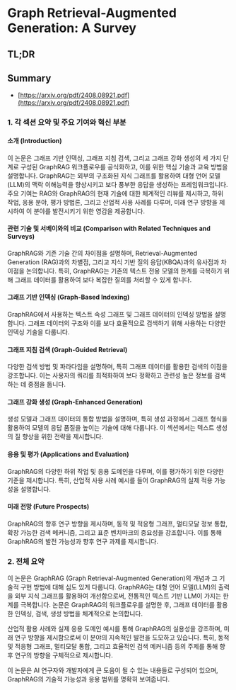 # Graph Retrieval-Augmented Generation: A Survey
## TL;DR
## Summary
- [https://arxiv.org/pdf/2408.08921.pdf](https://arxiv.org/pdf/2408.08921.pdf)

### 1. 각 섹션 요약 및 주요 기여와 혁신 부분

#### 소개 (Introduction)
이 논문은 그래프 기반 인덱싱, 그래프 지침 검색, 그리고 그래프 강화 생성의 세 가지 단계로 구성된 GraphRAG 워크플로우를 공식화하고, 이를 위한 핵심 기술과 교육 방법을 설명합니다. GraphRAG는 외부의 구조화된 지식 그래프를 활용하여 대형 언어 모델(LLM)의 맥락 이해능력을 향상시키고 보다 풍부한 응답을 생성하는 프레임워크입니다. 주요 기여는 RAG와 GraphRAG의 현재 기술에 대한 체계적인 리뷰를 제시하고, 하위 작업, 응용 분야, 평가 방법론, 그리고 산업적 사용 사례를 다루며, 미래 연구 방향을 제시하여 이 분야를 발전시키기 위한 영감을 제공합니다.

#### 관련 기술 및 서베이와의 비교 (Comparison with Related Techniques and Surveys)
GraphRAG와 기존 기술 간의 차이점을 설명하며, Retrieval-Augmented Generation (RAG)과의 차별점, 그리고 지식 기반 질의 응답(KBQA)과의 유사점과 차이점을 논의합니다. 특히, GraphRAG는 기존의 텍스트 전용 모델의 한계를 극복하기 위해 그래프 데이터를 활용하여 보다 복잡한 질의를 처리할 수 있게 합니다.

#### 그래프 기반 인덱싱 (Graph-Based Indexing)
GraphRAG에서 사용하는 텍스트 속성 그래프 및 그래프 데이터의 인덱싱 방법을 설명합니다. 그래프 데이터의 구조와 이를 보다 효율적으로 검색하기 위해 사용하는 다양한 인덱싱 기술을 다룹니다.

#### 그래프 지침 검색 (Graph-Guided Retrieval)
다양한 검색 방법 및 파라다임을 설명하며, 특히 그래프 데이터를 활용한 검색의 이점을 강조합니다. 이는 사용자의 쿼리를 최적화하여 보다 정확하고 관련성 높은 정보를 검색하는 데 중점을 둡니다.

#### 그래프 강화 생성 (Graph-Enhanced Generation)
생성 모델과 그래프 데이터의 통합 방법을 설명하며, 특히 생성 과정에서 그래프 형식을 활용하여 모델의 응답 품질을 높이는 기술에 대해 다룹니다. 이 섹션에서는 텍스트 생성의 질 향상을 위한 전략을 제시합니다.

#### 응용 및 평가 (Applications and Evaluation)
GraphRAG의 다양한 하위 작업 및 응용 도메인을 다루며, 이를 평가하기 위한 다양한 기준을 제시합니다. 특히, 산업적 사용 사례 예시를 들어 GraphRAG의 실제 적용 가능성을 설명합니다.

#### 미래 전망 (Future Prospects)
GraphRAG의 향후 연구 방향을 제시하며, 동적 및 적응형 그래프, 멀티모달 정보 통합, 확장 가능한 검색 메커니즘, 그리고 표준 벤치마크의 중요성을 강조합니다. 이를 통해 GraphRAG의 발전 가능성과 향후 연구 과제를 제시합니다.

### 2. 전체 요약

이 논문은 GraphRAG (Graph Retrieval-Augmented Generation)의 개념과 그 기술적 구현 방법에 대해 심도 있게 다룹니다. GraphRAG는 대형 언어 모델(LLM)의 출력을 외부 지식 그래프를 활용하여 개선함으로써, 전통적인 텍스트 기반 LLM이 가지는 한계를 극복합니다. 논문은 GraphRAG의 워크플로우를 설명한 후, 그래프 데이터를 활용한 인덱싱, 검색, 생성 방법을 체계적으로 논의합니다. 

산업적 활용 사례와 실제 응용 도메인 예시를 통해 GraphRAG의 실용성을 강조하며, 미래 연구 방향을 제시함으로써 이 분야의 지속적인 발전을 도모하고 있습니다. 특히, 동적 및 적응형 그래프, 멀티모달 통합, 그리고 효율적인 검색 메커니즘 등의 주제를 통해 향후 연구의 방향을 구체적으로 제시합니다. 

이 논문은 AI 연구자와 개발자에게 큰 도움이 될 수 있는 내용들로 구성되어 있으며, GraphRAG의 기술적 가능성과 응용 범위를 명확히 보여줍니다.